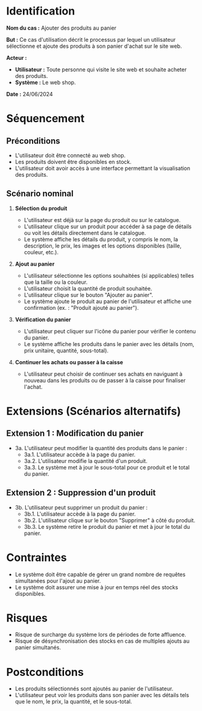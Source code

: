 # Identification

**Nom du cas :** Ajouter des produits au panier

**But :** Ce cas d'utilisation décrit le processus par lequel un utilisateur sélectionne et ajoute des produits à son panier d'achat sur le site web.

**Acteur :**
- **Utilisateur :** Toute personne qui visite le site web et souhaite acheter des produits.
- **Système :** Le web shop.

**Date :** 24/06/2024

# Séquencement

## Préconditions

- L'utilisateur doit être connecté au web shop.
- Les produits doivent être disponibles en stock.
- L'utilisateur doit avoir accès à une interface permettant la visualisation des produits.

## Scénario nominal

1. **Sélection du produit**
   - L'utilisateur est déjà sur la page du produit ou sur le catalogue.
   - L'utilisateur clique sur un produit pour accéder à sa page de détails ou voit les détails directement dans le catalogue.
   - Le système affiche les détails du produit, y compris le nom, la description, le prix, les images et les options disponibles (taille, couleur, etc.).

2. **Ajout au panier**
   - L'utilisateur sélectionne les options souhaitées (si applicables) telles que la taille ou la couleur.
   - L'utilisateur choisit la quantité de produit souhaitée.
   - L'utilisateur clique sur le bouton "Ajouter au panier".
   - Le système ajoute le produit au panier de l'utilisateur et affiche une confirmation (ex. : "Produit ajouté au panier").

3. **Vérification du panier**
   - L'utilisateur peut cliquer sur l'icône du panier pour vérifier le contenu du panier.
   - Le système affiche les produits dans le panier avec les détails (nom, prix unitaire, quantité, sous-total).

4. **Continuer les achats ou passer à la caisse**
   - L'utilisateur peut choisir de continuer ses achats en naviguant à nouveau dans les produits ou de passer à la caisse pour finaliser l'achat.

# Extensions (Scénarios alternatifs)

## Extension 1 : Modification du panier
- 3a. L'utilisateur peut modifier la quantité des produits dans le panier :
  - 3a.1. L'utilisateur accède à la page du panier.
  - 3a.2. L'utilisateur modifie la quantité d'un produit.
  - 3a.3. Le système met à jour le sous-total pour ce produit et le total du panier.

## Extension 2 : Suppression d'un produit
- 3b. L'utilisateur peut supprimer un produit du panier :
  - 3b.1. L'utilisateur accède à la page du panier.
  - 3b.2. L'utilisateur clique sur le bouton "Supprimer" à côté du produit.
  - 3b.3. Le système retire le produit du panier et met à jour le total du panier.

# Contraintes

- Le système doit être capable de gérer un grand nombre de requêtes simultanées pour l'ajout au panier.
- Le système doit assurer une mise à jour en temps réel des stocks disponibles.

# Risques

- Risque de surcharge du système lors de périodes de forte affluence.
- Risque de désynchronisation des stocks en cas de multiples ajouts au panier simultanés.

# Postconditions

- Les produits sélectionnés sont ajoutés au panier de l'utilisateur.
- L'utilisateur peut voir les produits dans son panier avec les détails tels que le nom, le prix, la quantité, et le sous-total.